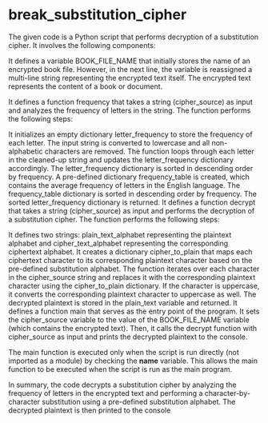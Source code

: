 # break_substitution_cipher

The given code is a Python script that performs decryption of a substitution cipher. It involves the following components:

It defines a variable BOOK_FILE_NAME that initially stores the name of an encrypted book file. However, in the next line, the variable is reassigned a multi-line string representing the encrypted text itself. The encrypted text represents the content of a book or document.

It defines a function frequency that takes a string (cipher_source) as input and analyzes the frequency of letters in the string. The function performs the following steps:

It initializes an empty dictionary letter_frequency to store the frequency of each letter.
The input string is converted to lowercase and all non-alphabetic characters are removed.
The function loops through each letter in the cleaned-up string and updates the letter_frequency dictionary accordingly.
The letter_frequency dictionary is sorted in descending order by frequency.
A pre-defined dictionary frequency_table is created, which contains the average frequency of letters in the English language.
The frequency_table dictionary is sorted in descending order by frequency.
The sorted letter_frequency dictionary is returned.
It defines a function decrypt that takes a string (cipher_source) as input and performs the decryption of a substitution cipher. The function performs the following steps:

It defines two strings: plain_text_alphabet representing the plaintext alphabet and cipher_text_alphabet representing the corresponding ciphertext alphabet.
It creates a dictionary cipher_to_plain that maps each ciphertext character to its corresponding plaintext character based on the pre-defined substitution alphabet.
The function iterates over each character in the cipher_source string and replaces it with the corresponding plaintext character using the cipher_to_plain dictionary. If the character is uppercase, it converts the corresponding plaintext character to uppercase as well.
The decrypted plaintext is stored in the plain_text variable and returned.
It defines a function main that serves as the entry point of the program. It sets the cipher_source variable to the value of the BOOK_FILE_NAME variable (which contains the encrypted text). Then, it calls the decrypt function with cipher_source as input and prints the decrypted plaintext to the console.

The main function is executed only when the script is run directly (not imported as a module) by checking the __name__ variable. This allows the main function to be executed when the script is run as the main program.

In summary, the code decrypts a substitution cipher by analyzing the frequency of letters in the encrypted text and performing a character-by-character substitution using a pre-defined substitution alphabet. The decrypted plaintext is then printed to the console
